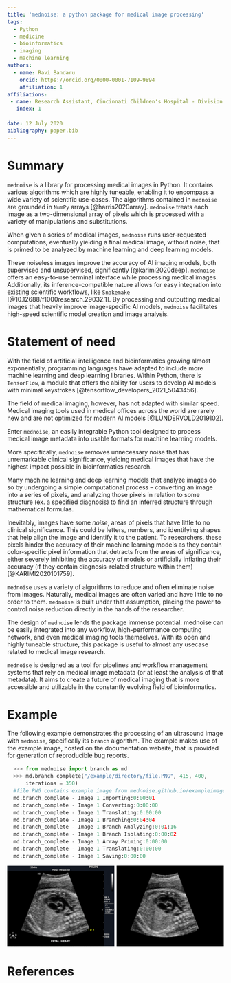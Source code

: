 ```yaml
---
title: 'mednoise: a python package for medical image processing'
tags:
  - Python
  - medicine
  - bioinformatics
  - imaging
  - machine learning
authors:
  - name: Ravi Bandaru
    orcid: https://orcid.org/0000-0001-7109-9894
    affiliation: 1
affiliations:
 - name: Research Assistant, Cincinnati Children's Hospital - Division of Human Genetics
   index: 1
   
date: 12 July 2020
bibliography: paper.bib
---
```


# Summary

`mednoise` is a library for processing medical images in Python. It contains various algorithms which are highly tuneable, enabling it to encompass a wide variety of scientific use-cases. The algorithms contained in `mednoise` are grounded in `NumPy` arrays [@harris2020array]. `mednoise` treats each image as a two-dimensional array of pixels which is processed with a variety of manipulations and substitutions. 

When given a series of medical images, `mednoise` runs user-requested computations, eventually yielding a final medical image, without noise, that is primed to be analyzed by machine learning and deep learning models.

These noiseless images improve the accuracy of AI imaging models, both supervised and unsupervised, significantly [@karimi2020deep]. `mednoise` offers an easy-to-use terminal interface while processing medical images. Additionally, its inference-compatible nature allows for easy integration into existing scientific workflows, like `Snakemake` [@10.12688/f1000research.29032.1]. By processing and outputting medical images that heavily improve image-specific AI models, `mednoise` facilitates high-speed scientific model creation and image analysis.

# Statement of need

With the field of artificial intelligence and bioinformatics growing almost exponentially, programming languages have adapted to include more machine learning and deep learning libraries. Within Python, there is `TensorFlow`, a module that offers the ability for users to develop AI models with minimal keystrokes [@tensorflow_developers_2021_5043456].

The field of medical imaging, however, has not adapted with similar speed. Medical imaging tools used in medical offices across the world are rarely new and are not optimized for modern AI models [@LUNDERVOLD2019102].

Enter `mednoise`, an easily integrable Python tool designed to process medical image metadata into usable formats for machine learning models.

More specifically, `mednoise` removes unnecessary noise that has unremarkable clinical significance, yielding medical images that have the highest impact possible in bioinformatics research.

Many machine learning and deep learning models that analyze images do so by undergoing a simple computational process – converting an image into a series of pixels, and analyzing those pixels in relation to some structure (ex. a specified diagnosis) to find an inferred structure through mathematical formulas.

Inevitably, images have some *noise*, areas of pixels that have little to no clinical significance. This could be letters, numbers, and identifying shapes that help align the image and identify it to the patient. To researchers, these pixels hinder the accuracy of their machine learning models as they contain color-specific pixel information that detracts from the areas of significance, either severely inhibiting the accuracy of models or artificially inflating their accuracy (if they contain diagnosis-related structure within them)[@KARIMI2020101759].

`mednoise` uses a variety of algorithms to reduce and often eliminate noise from images. Naturally, medical images are often varied and have little to no order to them. `mednoise` is built under that assumption, placing the power to control noise reduction directly in the hands of the researcher.

The design of `mednoise` lends the package immense potential. mednoise can be easily integrated into any workflow, high-performance computing network, and even medical imaging tools themselves. With its open and highly tuneable structure, this package is useful to almost any usecase related to medical image research.

`mednoise` is designed as a tool for pipelines and workflow management systems that rely on medical image metadata (or at least the analysis of that metadata). It aims to create a future of medical imaging that is more accessible and utilizable in the constantly evolving field of bioinformatics.

# Example
The following example demonstrates the processing of an ultrasound image with `mednoise`, specifically its `branch` algorithm. The example
makes use of the example image, hosted on the documentation website, that is provided for generation of reproducible bug reports. 
```python
  >>> from mednoise import branch as md
  >>> md.branch_complete("/example/directory/file.PNG", 415, 400, 
      iterations = 350)
  #file.PNG contains example image from mednoise.github.io/exampleimage.html
  md.branch_complete - Image 1 Importing:0:00:01
  md.branch_complete - Image 1 Converting:0:00:00
  md.branch_complete - Image 1 Translating:0:00:00
  md.branch_complete - Image 1 Branching:0:04:04
  md.branch_complete - Image 1 Branch Analyzing:0:01:16
  md.branch_complete - Image 1 Branch Isolating:0:00:02
  md.branch_complete - Image 1 Array Priming:0:00:00
  md.branch_complete - Image 1 Translating:0:00:00
  md.branch_complete - Image 1 Saving:0:00:00
```

![An example usage of `mednoise` with the input file (left) being silenced by the `branch_complete` algorithm yielding the final, primed image (right) \label{fig:one}](fig1.png)

# References

